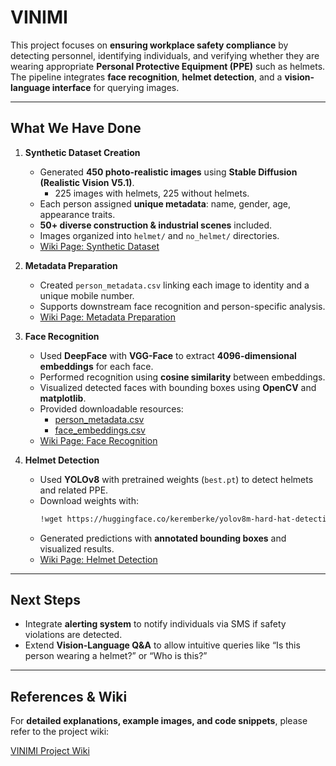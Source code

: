 # VINIMI

This project focuses on **ensuring workplace safety compliance** by detecting personnel, identifying individuals, and verifying whether they are wearing appropriate **Personal Protective Equipment (PPE)** such as helmets. The pipeline integrates **face recognition**, **helmet detection**, and a **vision-language interface** for querying images.

---

## What We Have Done

1. **Synthetic Dataset Creation**  
   - Generated **450 photo-realistic images** using **Stable Diffusion (Realistic Vision V5.1)**.  
     - 225 images with helmets, 225 without helmets.  
   - Each person assigned **unique metadata**: name, gender, age, appearance traits.  
   - **50+ diverse construction & industrial scenes** included.  
   - Images organized into `helmet/` and `no_helmet/` directories.  
   - [Wiki Page: Synthetic Dataset](https://github.com/vinimifall2025-ops/VINIMI/wiki/Synthetic-Dataset)

2. **Metadata Preparation**  
   - Created `person_metadata.csv` linking each image to identity and a unique mobile number.  
   - Supports downstream face recognition and person-specific analysis.  
   - [Wiki Page: Metadata Preparation](https://github.com/vinimifall2025-ops/VINIMI/wiki/MetaData)

3. **Face Recognition**  
   - Used **DeepFace** with **VGG-Face** to extract **4096-dimensional embeddings** for each face.  
   - Performed recognition using **cosine similarity** between embeddings.  
   - Visualized detected faces with bounding boxes using **OpenCV** and **matplotlib**.  
   - Provided downloadable resources:
     - [person_metadata.csv](https://github.com/vinimifall2025-ops/VINIMI/blob/main/people_metadata.csv)  
     - [face_embeddings.csv](https://github.com/vinimifall2025-ops/VINIMI/blob/main/face_embeddings.csv)  
   - [Wiki Page: Face Recognition](https://github.com/vinimifall2025-ops/VINIMI/wiki/Face-Recognition)

4. **Helmet Detection**  
   - Used **YOLOv8** with pretrained weights (`best.pt`) to detect helmets and related PPE.  
   - Download weights with:
     ```bash
     !wget https://huggingface.co/keremberke/yolov8m-hard-hat-detection/resolve/main/best.pt -O best.pt
     ```
   - Generated predictions with **annotated bounding boxes** and visualized results.  
   - [Wiki Page: Helmet Detection](https://github.com/vinimifall2025-ops/VINIMI/wiki/Helmet-Detection)

---

## Next Steps

- Integrate **alerting system** to notify individuals via SMS if safety violations are detected.  
- Extend **Vision-Language Q&A** to allow intuitive queries like “Is this person wearing a helmet?” or “Who is this?”  

---

## References & Wiki

For **detailed explanations, example images, and code snippets**, please refer to the project wiki:  

[VINIMI Project Wiki](https://github.com/vinimifall2025-ops/VINIMI/wiki)
